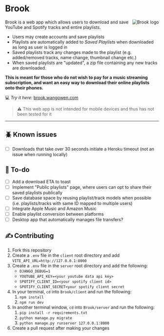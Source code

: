 # Brook
<img src="https://github.com/wang-owen/Brook/assets/69203168/6fe89c73-76af-4b9f-bcf5-5f6a4299bb0e" align="right"
     alt="Brook logo">

Brook is a web app which allows users to download and save YouTube and Spotify tracks and entire playlists.
* Users may create accounts and save playlists
* Playlists are automatically added to *Saved Playlists* when downloaded as long as user is logged in
* Saved playlists track any changes made to the playlist (e.g. added/removed tracks, name change, thumbnail change etc.)
* When saved playlists are "updated", a zip file containing any new tracks are downloaded.

**This is meant for those who do not wish to pay for a music streaming subscription, and want an easy way to download their online playlists onto their phones.**

💻 *Try it here:* [brook.wangowen.com](https://brook.wangowen.com)


> ⚠️ This web app is not intended for mobile devices and thus has not been tested for it
---

## 🪲 Known issues
- [ ] Downloads that take over 30 seconds initiate a Heroku timeout (not an issue when running locally)

## 📝 To-do
- [ ] Add a download ETA to toast
- [ ] Implement "Public playlists" page, where users can opt to share their saved playlists publically
- [ ] Save database space by reusing playlist/track models when possible (i.e. playlists/tracks with same ID mapped to multiple users)
- [ ] Integrate Apple Music and Amazon Music
- [ ] Enable playlist conversion between platforms
- [ ] Desktop app that automatically manages file transfers?

## ✍️ Contributing
1. Fork this repository
2. Create a `.env` file in the `client` root directory and add `VITE_API_URL=http://127.0.0.1:8000`
3. Create a `.env` file in the `server` root directory and add the following:
     * `DJANGO_DEBUG=1`
     * `YOUTUBE_API_KEY=<your youtube data api key>`
     * `SPOTIFY_CLIENT_ID=<your spotify client id>`
     * `SPOTIFY_CLIENT_SECRET<your spotify client secret`
4. In your terminal, `cd` into `Brook/client` and run the following:
     1. `npm install`
     2. `npm run dev`
6. In another terminal window, `cd` into `Brook/server` and run the following:
     1. `pip install -r requirements.txt`
     2. `python manage.py migrate`
     3. `python manage.py runserver 127.0.0.1:8000`
7. Create a pull request after making your changes
